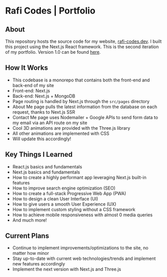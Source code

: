 # Rafi Codes | Portfolio

## About
This repository hosts the source code for my website, [rafi-codes.dev](https://www.rafi-codes.dev). I built this
project using the Next.js React framework. This is the second iteration of my portfolio. Version 1.0 can be found
[here](https://github.com/Rafi-99/Portfolio-Website).

## How It Works
* This codebase is a monorepo that contains both the front-end and back-end of my site
* Front-end: Next.js
* Back-end: Next.js + MongoDB
* Page routing is handled by Next.js through the <code>src/pages</code> directory
* About Me page pulls the latest information from the database on each request, thanks to Next.js SSR
* Contact Me page uses Nodemailer + Google APIs to send form data to my email via an API route on my site
* Cool 3D animations are provided with the Three.js library
* All other animations are implemented with CSS
* Will update this accordingly!

## Key Things I Learned
* React.js basics and fundamentals
* Next.js basics and fundamentals
* How to create a highly performant app leveraging Next.js built-in features
* How to improve search engine optimization (SEO)
* How to create a full-stack Progressive Web App (PWA)
* How to design a clean User Interface (UI)
* How to give users a smooth User Experience (UX)
* How to implement custom styling without a CSS framework
* How to achieve mobile responsiveness with almost 0 media queries
* And much more!

## Current Plans
* Continue to implement improvements/optimizations to the site, no matter how minor
* Stay up-to-date with current web technologies/trends and implement new features accordingly
* Implement the next version with Next.js and Three.js